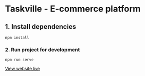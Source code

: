 # Taskville - E-commerce platform

## 1. Install dependencies
```
npm install
```

### 2. Run project for development
```
npm run serve
```

[View website live](https://taskville.se)
